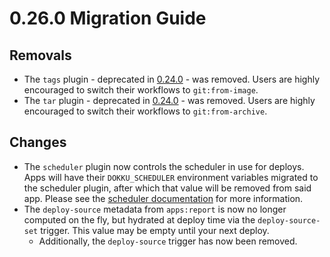 # 0.26.0 Migration Guide

## Removals

- The `tags` plugin - deprecated in [0.24.0](/docs/appendices/0.24.0-migration-guide.md) - was removed. Users are highly encouraged to switch their workflows to `git:from-image`.
- The `tar` plugin - deprecated in [0.24.0](/docs/appendices/0.24.0-migration-guide.md) - was removed. Users are highly encouraged to switch their workflows to `git:from-archive`.

## Changes

- The `scheduler` plugin now controls the scheduler in use for deploys. Apps will have their `DOKKU_SCHEDULER` environment variables migrated to the scheduler plugin, after which that value will be removed from said app. Please see the [scheduler documentation](/docs/deployment/schedulers/scheduler-management.md) for more information.
- The `deploy-source` metadata from `apps:report` is now no longer computed on the fly, but hydrated at deploy time via the `deploy-source-set` trigger. This value may be empty until your next deploy.
  - Additionally, the `deploy-source` trigger has now been removed.

